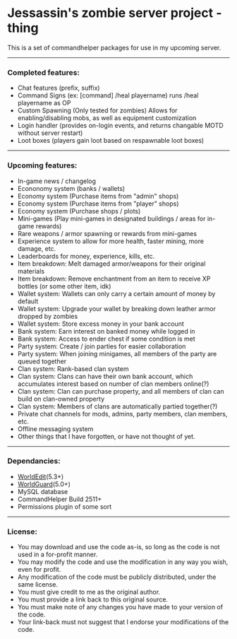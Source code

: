 # **Jessassin's zombie server project -thing**

This is a set of commandhelper packages for use in my upcoming server.

***

### Completed features:
* Chat features (prefix, suffix)
* Command Signs (ex: [command] /heal playername) runs /heal playername as OP
* Custom Spawning (Only tested for zombies) Allows for enabling/disabling mobs, as well as equipment customization
* Login handler (provides on-login events, and returns changable MOTD without server restart)
* Loot boxes (players gain loot based on respawnable loot boxes)

***

### Upcoming features:
* In-game news / changelog
* Econonomy system (banks / wallets)
* Economy system (Purchase items from "admin" shops)
* Economy system (Purchase items from "player" shops)
* Economy system (Purchase shops / plots)
* Mini-games (Play mini-games in designated buildings / areas for in-game rewards)
* Rare weapons / armor spawning or rewards from mini-games
* Experience system to allow for more health, faster mining, more damage, etc.
* Leaderboards for money, experience, kills, etc.
* Item breakdown: Melt damaged armor/weapons for their original materials
* Item breakdown: Remove enchantment from an item to receive XP bottles (or some other item, idk)
* Wallet system: Wallets can only carry a certain amount of money by default
* Wallet system: Upgrade your wallet by breaking down leather armor dropped by zombies
* Wallet system: Store excess money in your bank account
* Bank system: Earn interest on banked money while logged in
* Bank system: Access to ender chest if some condition is met
* Party system: Create / join parties for easier collaboration
* Party system: When joining minigames, all members of the party are queued together
* Clan system: Rank-based clan system
* Clan system: Clans can have their own bank account, which accumulates interest based on number of clan members online(?)
* Clan system: Clan can purchase property, and all members of clan can build on clan-owned property
* Clan system: Members of clans are automatically partied together(?)
* Private chat channels for mods, admins, party members, clan members, etc.
* Offline messaging system
* Other things that I have forgotten, or have not thought of yet.

***

### Dependancies:
* [WorldEdit](http://dev.bukkit.org/server-mods/worldedit/)(5.3+)
* [WorldGuard](http://dev.bukkit.org/server-mods/worldguard/)(5.0+)
* MySQL database
* CommandHelper Build 2511+
* Permissions plugin of some sort

***

### License:
* You may download and use the code as-is, so long as the code is not used in a for-profit manner.
* You may modify the code and use the modification in any way you wish, even for profit.
* Any modification of the code must be publicly distributed, under the same license.
* You must give credit to me as the original author.
* You must provide a link back to this original source.
* You must make note of any changes you have made to your version of the code.
* Your link-back must not suggest that I endorse your modifications of the code.